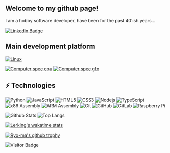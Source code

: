 ## Welcome to my github page!

I am a hobby software developer, have been for the past 40'ish years...

[![Linkedin Badge](https://img.shields.io/badge/-Lerking-blue?style=flat-square&logo=Linkedin&logoColor=white&link=https://dk.linkedin.com/in/jan-lerking-10577892)](https://dk.linkedin.com/in/jan-lerking-10577892)

## Main development platform
[![Linux](https://img.shields.io/badge/MINT-19.3_(tricia)-43A047?style=for-the-badge&logo=linux_mint&logoColor=white)]()

[![Computer spec cpu](https://img.shields.io/badge/Core_i7-9750H-0071C5?style=for-the-badge&logo=intel&logoColor=white)]()
[![Computer spec gfx](https://img.shields.io/badge/GeForce-GTX_1660_Ti-76B900?style=for-the-badge&logo=nvidia&logoColor=white)]()

## ⚡ Technologies

![Python](https://img.shields.io/badge/-Python-black?style=flat-square&logo=Python)
![JavaScript](https://img.shields.io/badge/-JavaScript-black?style=flat-square&logo=javascript)
![HTML5](https://img.shields.io/badge/-HTML5-E34F26?style=flat-square&logo=html5&logoColor=white)
![CSS3](https://img.shields.io/badge/-CSS3-1572B6?style=flat-square&logo=css3)
![Nodejs](https://img.shields.io/badge/-Nodejs-black?style=flat-square&logo=Node.js)
![TypeScript](https://img.shields.io/badge/-TypeScript-007ACC?style=flat-square&logo=typescript)
![x86 Assembly](https://img.shields.io/badge/x86-Assembly-black?style=flat-square&logo=x86)
![ARM Assembly](https://img.shields.io/badge/ARM-Assembly-black?style=flat-square&logo=arm)
![Git](https://img.shields.io/badge/-Git-black?style=flat-square&logo=git)
![GitHub](https://img.shields.io/badge/-GitHub-181717?style=flat-square&logo=github)
![GitLab](https://img.shields.io/badge/-GitLab-FCA121?style=flat-square&logo=gitlab)
![Raspberry Pi](https://img.shields.io/badge/-Raspberry%20Pi-C51A4A?style=flat-square&logo=Raspberry-Pi)

![Github Stats](https://github-readme-stats.vercel.app/api?username=Lerking&count_private=true&show_icons=true&include_all_commits=true)
![Top Langs](https://github-readme-stats.vercel.app/api/top-langs/?username=Lerking&hide=TeX&layout=compact)

[![Lerking's wakatime stats](https://github-readme-stats.vercel.app/api/wakatime?username=Lerking&layout=compact)](https://github.com/Lerking/Lerking)

[![Ryo-ma's github trophy](https://github-profile-trophy.vercel.app/?username=Lerking&row=1)](https://github.com/ryo-ma/github-profile-trophy)

![Visitor Badge](https://visitor-badge.laobi.icu/badge?page_id=Lerking.Lerking)
